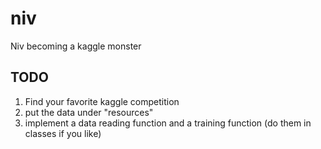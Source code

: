 # niv
Niv becoming a kaggle monster


## TODO
1. Find your favorite kaggle competition
2. put the data under "resources"
3. implement a data reading function and a training function (do them in classes if you like)
